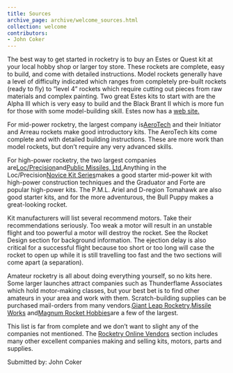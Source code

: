```yaml
---
title: Sources
archive_page: archive/welcome_sources.html
collection: welcome
contributors:
- John Coker
---
```

The best way to get started in rocketry is to buy an Estes or Quest kit at your local hobby shop or larger toy store. These rockets are complete, easy to build, and come with detailed instructions. Model rockets generally have a level of difficulty indicated which ranges from completely pre-built rockets (ready to fly) to “level 4” rockets which require cutting out pieces from raw materials and complex painting. Two great Estes kits to start with are the Alpha III which is very easy to build and the Black Brant II which is more fun for those with some model-building skill. Estes now has a [web site.](http://www.estesrockets.com/)

For mid-power rocketry, the largest company is[AeroTech](http://www.aerotech-rocketry.com) and their Initiator and Arreau rockets make good introductory kits. The AeroTech kits come complete and with detailed building instructions. These are more work than model rockets, but don’t require any very advanced skills.

For high-power rocketry, the two largest companies are[Loc/Precision](http://www.locprecision.com)and[Public Missiles, Ltd.](http://www.publicmissiles.com)Anything in the Loc/Precision[Novice Kit Series](http://www.locprecision.com/novice_kit_series.htm)makes a good starter mid-power kit with high-power construction techniques and the Graduator and Forte are popular high-power kits. The P.M.L. Ariel and D-region Tomahawk are also good starter kits, and for the more adventurous, the Bull Puppy makes a great-looking rocket.

Kit manufacturers will list several recommend motors. Take their recommendations seriously. Too weak a motor will result in an unstable flight and too powerful a motor will destroy the rocket. See the Rocket Design section for background information. The ejection delay is also critical for a successful flight because too short or too long will case the rocket to open up while it is still travelling too fast and the two sections will come apart (a separation).

Amateur rocketry is all about doing everything yourself, so no kits here. Some larger launches attract companies such as Thunderflame Associates which hold motor-making classes, but your best bet is to find other amateurs in your area and work with them. Scratch-building supplies can be purchased mail-orders from many vendors.[Giant Leap Rocketry](http://www.giantleaprocketry.com),[Missile Works](http://www.missileworks.com) and[Magnum Rocket Hobbies](http://www.magnumrockets.com/)are a few of the largest.

This list is far from complete and we don’t want to slight any of the companies not mentioned. The [Rocketry Online Vendors](http://www.rocketryonline.com/Search/db_search.cgi?setup_file=URL&submit_search=yes&category=Vendor) section includes many other excellent companies making and selling kits, motors, parts and supplies.

Submitted by: John Coker

